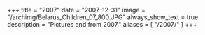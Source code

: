 +++
title = "2007"
date = "2007-12-31"
image = "/archimg/Belarus_Children_07_800.JPG"
always_show_text = true
description = "Pictures and from 2007."
aliases = [
    "/2007/"
]
+++